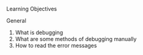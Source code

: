 Learning Objectives

General

1. What is debugging
2. What are some methods of debugging manually
3. How to read the error messages
